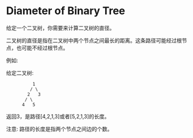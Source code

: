 # Diameter of Binary Tree

给定一个二叉树，你需要来计算二叉树的直径。

二叉树的直径是指在二叉树中两个节点之间最长的距离。这条路径可能经过根节点，也可能不经过根节点。

例如:

给定二叉树:

```
          1
         / \
        2   3
       / \
      4   5
```

返回3，是路径[4,2,1,3]或者[5,2,1,3]的长度。

注意: 路径的长度是指两个节点之间边的个数。